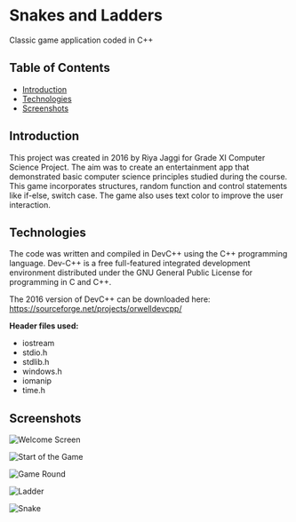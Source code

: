 # Snakes and Ladders

Classic game application coded in C++


## Table of Contents

* [Introduction](#introduction)
* [Technologies](#technologies)
* [Screenshots](#screenshots)
    
<a name="introduction"></a>
## Introduction

This project was created in 2016 by Riya Jaggi for Grade XI Computer Science Project. The aim was to create an entertainment app that demonstrated basic computer science principles studied during the course. This game incorporates structures, random function and control statements like if-else, switch case. The game also uses text color to improve the user interaction. 

<a name="technologies"></a>
## Technologies

The code was written and compiled in DevC++ using the C++ programming language. Dev-C++ is a free full-featured integrated development environment distributed under the GNU General Public License for programming in C and C++. 

The 2016 version of DevC++ can be downloaded here: <https://sourceforge.net/projects/orwelldevcpp/>


**Header files used:**
- iostream
- stdio.h
- stdlib.h
- windows.h
- iomanip
- time.h

<a name="screenshots"></a>
## Screenshots

![Welcome Screen](https://drive.google.com/uc?export=view&id=1T8EGgcj3sm7LXESSkaPEMlQqcr2F5Ex2)

![Start of the Game](https://drive.google.com/uc?export=view&id=1HNkrcOeiPShUauIUwrDP41pcHJSr89j1)

![Game Round](https://drive.google.com/uc?export=view&id=1uzdN8W2QBTtPzn7a55GYv3YU4cfqgrqs)

![Ladder](https://drive.google.com/uc?export=view&id=138uGjLtbNAJebm7TyacM44Iey0op99Fa)

![Snake](https://drive.google.com/uc?export=view&id=1uxAd1rRLJapgN74-xiJ7SQFC6ddb6qat)


